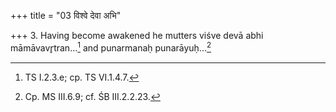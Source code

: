 +++
title = "03 विश्वे देवा अभि"

+++
3. Having become awakened he mutters viśve devā abhi māmāvavr̥tran...[^1] and punarmanaḥ punarāyuḥ...[^2]  


[^1]: TS I.2.3.e; cp. TS VI.1.4.7.  

[^2]: Cp. MS III.6.9; cf. ŚB III.2.2.23.  
